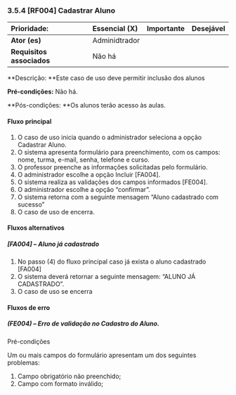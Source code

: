 ### 3.5.4 \[RF004\] Cadastrar Aluno

| Prioridade: | Essencial \(X\) | Importante | Desejável |
| :--- | :--- | :--- | :--- |
| **Ator \(es\)** | Adminidtrador |  |  |
| **Requisitos associados** | Não há |  |  |

**Descrição: **Este caso de uso deve permitir inclusão dos alunos

**Pré-condições:** Não há.

**Pós-condições: **Os alunos terão acesso às aulas.

#### Fluxo principal

1. O caso de uso inicia quando o administrador seleciona a opção Cadastrar Aluno.
2. O sistema apresenta formulário para preenchimento, com os campos: nome, turma, e-mail, senha, telefone e curso.
3. O professor preenche as informações solicitadas pelo formulário.
4. O administrador escolhe a opção Incluir \[FA004\].
5. O sistema realiza as validações dos campos informados \[FE004\].
6. O administrador escolhe a opção “confirmar”.
7. O sistema retorna com a seguinte mensagem “Aluno cadastrado com sucesso” 
8. O caso de uso de encerra.

#### Fluxos alternativos

##### \[FA004\] – Aluno já cadastrado

1. No passo \(4\) do fluxo principal caso já exista o aluno cadastrado \[FA004\]
2. O sistema deverá retornar a seguinte mensagem: “ALUNO JÁ CADASTRADO”.
3. O caso de uso se encerra

#### Fluxos de erro

##### \(FE004\) – Erro de validação no Cadastro do Aluno.

Pré-condições

Um ou mais campos do formulário apresentam um dos seguintes problemas:

1. Campo obrigatório não preenchido;
2. Campo com formato inválido;




